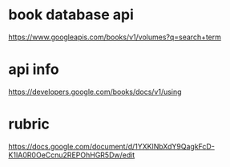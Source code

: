 # book database api
https://www.googleapis.com/books/v1/volumes?q=search+term

# api info
https://developers.google.com/books/docs/v1/using

# rubric
https://docs.google.com/document/d/1YXKlNbXdY9QagkFcD-K1IA0R0OeCcnu2REPOhHGR5Dw/edit